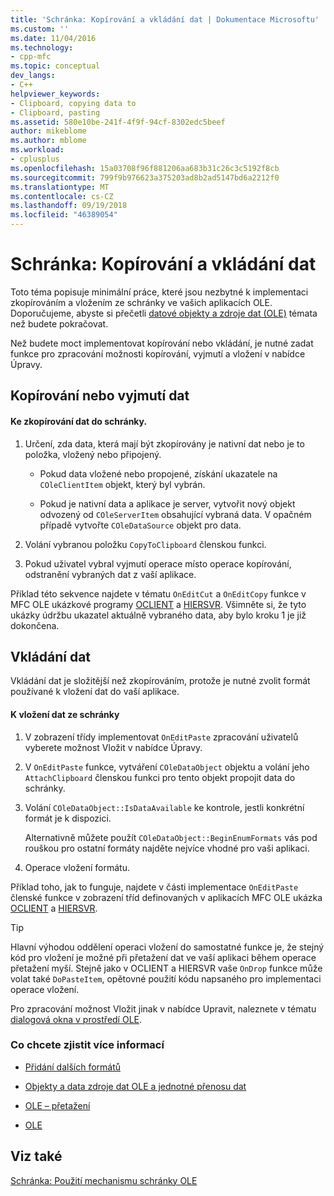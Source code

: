 ```yaml
---
title: 'Schránka: Kopírování a vkládání dat | Dokumentace Microsoftu'
ms.custom: ''
ms.date: 11/04/2016
ms.technology:
- cpp-mfc
ms.topic: conceptual
dev_langs:
- C++
helpviewer_keywords:
- Clipboard, copying data to
- Clipboard, pasting
ms.assetid: 580e10be-241f-4f9f-94cf-8302edc5beef
author: mikeblome
ms.author: mblome
ms.workload:
- cplusplus
ms.openlocfilehash: 15a03708f96f881206aa683b31c26c3c5192f8cb
ms.sourcegitcommit: 799f9b976623a375203ad8b2ad5147bd6a2212f0
ms.translationtype: MT
ms.contentlocale: cs-CZ
ms.lasthandoff: 09/19/2018
ms.locfileid: "46389054"
---
```

# <a name="clipboard-copying-and-pasting-data"></a>Schránka: Kopírování a vkládání dat

Toto téma popisuje minimální práce, které jsou nezbytné k implementaci zkopírováním a vložením ze schránky ve vašich aplikacích OLE. Doporučujeme, abyste si přečetli [datové objekty a zdroje dat (OLE)](../mfc/data-objects-and-data-sources-ole.md) témata než budete pokračovat.

Než budete moct implementovat kopírování nebo vkládání, je nutné zadat funkce pro zpracování možnosti kopírování, vyjmutí a vložení v nabídce Úpravy.

##  <a name="_core_copying_or_cutting_data"></a> Kopírování nebo vyjmutí dat

#### <a name="to-copy-data-to-the-clipboard"></a>Ke zkopírování dat do schránky.

1. Určení, zda data, která mají být zkopírovány je nativní dat nebo je to položka, vložený nebo připojený.

   - Pokud data vložené nebo propojené, získání ukazatele na `COleClientItem` objekt, který byl vybrán.

   - Pokud je nativní data a aplikace je server, vytvořit nový objekt odvozený od `COleServerItem` obsahující vybraná data. V opačném případě vytvořte `COleDataSource` objekt pro data.

1. Volání vybranou položku `CopyToClipboard` členskou funkci.

1. Pokud uživatel vybral vyjmutí operace místo operace kopírování, odstranění vybraných dat z vaší aplikace.

Příklad této sekvence najdete v tématu `OnEditCut` a `OnEditCopy` funkce v MFC OLE ukázkové programy [OCLIENT](../visual-cpp-samples.md) a [HIERSVR](../visual-cpp-samples.md). Všimněte si, že tyto ukázky údržbu ukazatel aktuálně vybraného data, aby bylo kroku 1 je již dokončena.

##  <a name="_core_pasting_data"></a> Vkládání dat

Vkládání dat je složitější než zkopírováním, protože je nutné zvolit formát používané k vložení dat do vaší aplikace.

#### <a name="to-paste-data-from-the-clipboard"></a>K vložení dat ze schránky

1. V zobrazení třídy implementovat `OnEditPaste` zpracování uživatelů vyberete možnost Vložit v nabídce Úpravy.

1. V `OnEditPaste` funkce, vytváření `COleDataObject` objektu a volání jeho `AttachClipboard` členskou funkci pro tento objekt propojit data do schránky.

1. Volání `COleDataObject::IsDataAvailable` ke kontrole, jestli konkrétní formát je k dispozici.

     Alternativně můžete použít `COleDataObject::BeginEnumFormats` vás pod rouškou pro ostatní formáty najděte nejvíce vhodné pro vaši aplikaci.

1. Operace vložení formátu.

Příklad toho, jak to funguje, najdete v části implementace `OnEditPaste` členské funkce v zobrazení tříd definovaných v aplikacích MFC OLE ukázka [OCLIENT](../visual-cpp-samples.md) a [HIERSVR](../visual-cpp-samples.md).

> [!TIP]
>  Hlavní výhodou oddělení operaci vložení do samostatné funkce je, že stejný kód pro vložení je možné při přetažení dat ve vaší aplikaci během operace přetažení myší. Stejně jako v OCLIENT a HIERSVR vaše `OnDrop` funkce může volat také `DoPasteItem`, opětovné použití kódu napsaného pro implementaci operace vložení.

Pro zpracování možnost Vložit jinak v nabídce Upravit, naleznete v tématu [dialogová okna v prostředí OLE](../mfc/dialog-boxes-in-ole.md).

### <a name="what-do-you-want-to-know-more-about"></a>Co chcete zjistit více informací

- [Přidání dalších formátů](../mfc/clipboard-adding-other-formats.md)

- [Objekty a data zdroje dat OLE a jednotné přenosu dat](../mfc/data-objects-and-data-sources-ole.md)

- [OLE – přetažení](../mfc/drag-and-drop-ole.md)

- [OLE](../mfc/ole-background.md)

## <a name="see-also"></a>Viz také

[Schránka: Použití mechanismu schránky OLE](../mfc/clipboard-using-the-ole-clipboard-mechanism.md)

